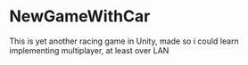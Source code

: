 # NewGameWithCar

This is yet another racing game in Unity, made so i could learn implementing multiplayer, at least over LAN
